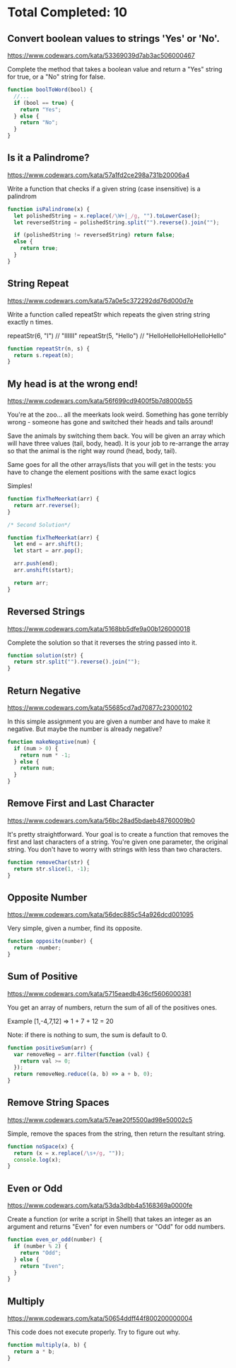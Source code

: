 # Total Completed: 10

## Convert boolean values to strings 'Yes' or 'No'.

https://www.codewars.com/kata/53369039d7ab3ac506000467

Complete the method that takes a boolean value and return a "Yes" string for true, or a "No" string for false.

```javascript
function boolToWord(bool) {
  //...
  if (bool == true) {
    return "Yes";
  } else {
    return "No";
  }
}
```

## Is it a Palindrome?

https://www.codewars.com/kata/57a1fd2ce298a731b20006a4

Write a function that checks if a given string (case insensitive) is a palindrom

```javascript
function isPalindrome(x) {
  let polishedString = x.replace(/\W+|_/g, "").toLowerCase();
  let reversedString = polishedString.split("").reverse().join("");

  if (polishedString != reversedString) return false;
  else {
    return true;
  }
}
```

## String Repeat

https://www.codewars.com/kata/57a0e5c372292dd76d000d7e

Write a function called repeatStr which repeats the given string string exactly n times.

repeatStr(6, "I") // "IIIIII"
repeatStr(5, "Hello") // "HelloHelloHelloHelloHello"

```javascript
function repeatStr(n, s) {
  return s.repeat(n);
}
```

## My head is at the wrong end!

https://www.codewars.com/kata/56f699cd9400f5b7d8000b55

You're at the zoo... all the meerkats look weird. Something has gone terribly wrong - someone has gone and switched their heads and tails around!

Save the animals by switching them back. You will be given an array which will have three values (tail, body, head). It is your job to re-arrange the array so that the animal is the right way round (head, body, tail).

Same goes for all the other arrays/lists that you will get in the tests: you have to change the element positions with the same exact logics

Simples!

```javascript
function fixTheMeerkat(arr) {
  return arr.reverse();
}

/* Second Solution*/

function fixTheMeerkat(arr) {
  let end = arr.shift();
  let start = arr.pop();

  arr.push(end);
  arr.unshift(start);

  return arr;
}
```

## Reversed Strings

https://www.codewars.com/kata/5168bb5dfe9a00b126000018

Complete the solution so that it reverses the string passed into it.

```javascript
function solution(str) {
  return str.split("").reverse().join("");
}
```

## Return Negative

https://www.codewars.com/kata/55685cd7ad70877c23000102

In this simple assignment you are given a number and have to make it negative. But maybe the number is already negative?

```javascript
function makeNegative(num) {
  if (num > 0) {
    return num * -1;
  } else {
    return num;
  }
}
```

## Remove First and Last Character

https://www.codewars.com/kata/56bc28ad5bdaeb48760009b0

It's pretty straightforward. Your goal is to create a function that removes the first and last characters of a string. You're given one parameter, the original string. You don't have to worry with strings with less than two characters.

```javascript
function removeChar(str) {
  return str.slice(1, -1);
}
```

## Opposite Number

https://www.codewars.com/kata/56dec885c54a926dcd001095

Very simple, given a number, find its opposite.

```javascript
function opposite(number) {
  return -number;
}
```

## Sum of Positive

https://www.codewars.com/kata/5715eaedb436cf5606000381

You get an array of numbers, return the sum of all of the positives ones.

Example [1,-4,7,12] => 1 + 7 + 12 = 20

Note: if there is nothing to sum, the sum is default to 0.

```javascript
function positiveSum(arr) {
  var removeNeg = arr.filter(function (val) {
    return val >= 0;
  });
  return removeNeg.reduce((a, b) => a + b, 0);
}
```

## Remove String Spaces

https://www.codewars.com/kata/57eae20f5500ad98e50002c5

Simple, remove the spaces from the string, then return the resultant string.

```javascript
function noSpace(x) {
  return (x = x.replace(/\s+/g, ""));
  console.log(x);
}
```

## Even or Odd

https://www.codewars.com/kata/53da3dbb4a5168369a0000fe

Create a function (or write a script in Shell) that takes an integer as an argument and returns "Even" for even numbers or "Odd" for odd numbers.

```javascript
function even_or_odd(number) {
  if (number % 2) {
    return "Odd";
  } else {
    return "Even";
  }
}
```

## Multiply

https://www.codewars.com/kata/50654ddff44f800200000004

This code does not execute properly. Try to figure out why.

```javascript
function multiply(a, b) {
  return a * b;
}
```
